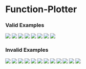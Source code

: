 # Function-Plotter


### Valid Examples
![](/Valid_Examples/1.png)
![](/Valid_Examples/2.png)
![](/Valid_Examples/3.png)
![](/Valid_Examples/4.png)
![](/Valid_Examples/5.png)
![](/Valid_Examples/6.png)
![](/Valid_Examples/7.png)
![](/Valid_Examples/8.png)

### Invalid Examples
![](/Invalid_Examples/1.png)
![](/Invalid_Examples/2.png)
![](/Invalid_Examples/3.png)
![](/Invalid_Examples/4.png)
![](/Invalid_Examples/5.png)
![](/Invalid_Examples/6.png)
![](/Invalid_Examples/7.png)
![](/Invalid_Examples/8.png)
![](/Invalid_Examples/9.png)
![](/Invalid_Examples/10.png)
![](/Invalid_Examples/11.png)
![](/Invalid_Examples/12.png)




